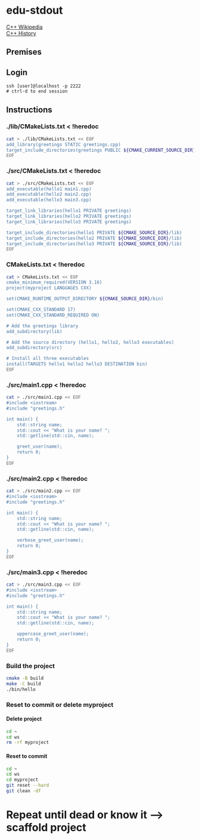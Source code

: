 # edu-stdout

[C++ Wikipedia](https://en.wikipedia.org/wiki/C%2B%2B)  
[C++ History](https://en.cppreference.com/w/cpp/language/history)

## Premises

## Login

```
ssh [user]@localhost -p 2222
# ctrl-d to end session
```

## Instructions

### ./lib/CMakeLists.txt < !heredoc

```bash
cat > ./lib/CMakeLists.txt << EOF
add_library(greetings STATIC greetings.cpp)
target_include_directories(greetings PUBLIC ${CMAKE_CURRENT_SOURCE_DIR})
EOF
```

### ./src/CMakeLists.txt < !heredoc

```bash
cat > ./src/CMakeLists.txt << EOF
add_executable(hello1 main1.cpp)
add_executable(hello2 main2.cpp)
add_executable(hello3 main3.cpp)

target_link_libraries(hello1 PRIVATE greetings)
target_link_libraries(hello2 PRIVATE greetings)
target_link_libraries(hello3 PRIVATE greetings)

target_include_directories(hello1 PRIVATE ${CMAKE_SOURCE_DIR}/lib)
target_include_directories(hello2 PRIVATE ${CMAKE_SOURCE_DIR}/lib)
target_include_directories(hello3 PRIVATE ${CMAKE_SOURCE_DIR}/lib)
EOF
```

### CMakeLists.txt < !heredoc

```bash
cat > CMakeLists.txt << EOF
cmake_minimum_required(VERSION 3.16)
project(myproject LANGUAGES CXX)

set(CMAKE_RUNTIME_OUTPUT_DIRECTORY ${CMAKE_SOURCE_DIR}/bin)

set(CMAKE_CXX_STANDARD 17)
set(CMAKE_CXX_STANDARD_REQUIRED ON)

# Add the greetings library
add_subdirectory(lib)

# Add the source directory (hello1, hello2, hello3 executables)
add_subdirectory(src)

# Install all three executables
install(TARGETS hello1 hello2 hello3 DESTINATION bin)
EOF
```

### ./src/main1.cpp < !heredoc

```bash
cat > ./src/main1.cpp << EOF
#include <iostream>
#include "greetings.h"

int main() {
    std::string name;
    std::cout << "What is your name? ";
    std::getline(std::cin, name);

    greet_user(name);
    return 0;
}
EOF
```

### ./src/main2.cpp < !heredoc

```bash
cat > ./src/main2.cpp << EOF
#include <iostream>
#include "greetings.h"

int main() {
    std::string name;
    std::cout << "What is your name? ";
    std::getline(std::cin, name);

    verbose_greet_user(name);
    return 0;
}
EOF
```

### ./src/main3.cpp < !heredoc

```bash
cat > ./src/main3.cpp << EOF
#include <iostream>
#include "greetings.h"

int main() {
    std::string name;
    std::cout << "What is your name? ";
    std::getline(std::cin, name);

    uppercase_greet_user(name);
    return 0;
}
EOF
```

### Build the project

```bash
cmake -B build
make -C build
./bin/hello
```

### Reset to commit or delete myproject

#### Delete project
```bash
cd ~
cd ws
rm -rf myproject
```

#### Reset to commit
```bash
cd ~
cd ws
cd myproject
git reset --hard
git clean -df
```

# Repeat until dead or know it --> scaffold project
